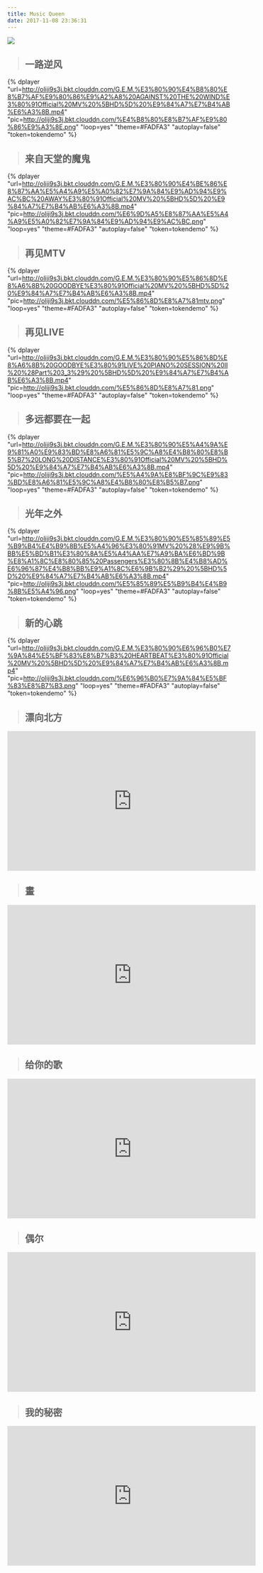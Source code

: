 ```yaml
---
title: Music Queen
date: 2017-11-08 23:36:31
---
```


![](http://oliji9s3j.bkt.clouddn.com/15120960515900.jpg)


> ## 一路逆风

{% dplayer "url=http://oliji9s3j.bkt.clouddn.com/G.E.M.%E3%80%90%E4%B8%80%E8%B7%AF%E9%80%86%E9%A2%A8%20AGAINST%20THE%20WIND%E3%80%91Official%20MV%20%5BHD%5D%20%E9%84%A7%E7%B4%AB%E6%A3%8B.mp4"  "pic=http://oliji9s3j.bkt.clouddn.com/%E4%B8%80%E8%B7%AF%E9%80%86%E9%A3%8E.png" "loop=yes" "theme=#FADFA3" "autoplay=false" "token=tokendemo" %}

> ## 来自天堂的魔鬼

{% dplayer "url=http://oliji9s3j.bkt.clouddn.com/G.E.M.%E3%80%90%E4%BE%86%E8%87%AA%E5%A4%A9%E5%A0%82%E7%9A%84%E9%AD%94%E9%AC%BC%20AWAY%E3%80%91Official%20MV%20%5BHD%5D%20%E9%84%A7%E7%B4%AB%E6%A3%8B.mp4"  "pic=http://oliji9s3j.bkt.clouddn.com/%E6%9D%A5%E8%87%AA%E5%A4%A9%E5%A0%82%E7%9A%84%E9%AD%94%E9%AC%BC.png" "loop=yes" "theme=#FADFA3" "autoplay=false" "token=tokendemo" %}

> ## 再见MTV

{% dplayer "url=http://oliji9s3j.bkt.clouddn.com/G.E.M.%E3%80%90%E5%86%8D%E8%A6%8B%20GOODBYE%E3%80%91Official%20MV%20%5BHD%5D%20%E9%84%A7%E7%B4%AB%E6%A3%8B.mp4"  "pic=http://oliji9s3j.bkt.clouddn.com/%E5%86%8D%E8%A7%81mtv.png" "loop=yes" "theme=#FADFA3" "autoplay=false" "token=tokendemo" %}

> ## 再见LIVE

{% dplayer "url=http://oliji9s3j.bkt.clouddn.com/G.E.M.%E3%80%90%E5%86%8D%E8%A6%8B%20GOODBYE%E3%80%91LIVE%20PIANO%20SESSION%20II%20%28Part%203_3%29%20%5BHD%5D%20%E9%84%A7%E7%B4%AB%E6%A3%8B.mp4"  "pic=http://oliji9s3j.bkt.clouddn.com/%E5%86%8D%E8%A7%81.png" "loop=yes" "theme=#FADFA3" "autoplay=false" "token=tokendemo" %}

> ## 多远都要在一起

{% dplayer "url=http://oliji9s3j.bkt.clouddn.com/G.E.M.%E3%80%90%E5%A4%9A%E9%81%A0%E9%83%BD%E8%A6%81%E5%9C%A8%E4%B8%80%E8%B5%B7%20LONG%20DISTANCE%E3%80%91Official%20MV%20%5BHD%5D%20%E9%84%A7%E7%B4%AB%E6%A3%8B.mp4"  "pic=http://oliji9s3j.bkt.clouddn.com/%E5%A4%9A%E8%BF%9C%E9%83%BD%E8%A6%81%E5%9C%A8%E4%B8%80%E8%B5%B7.png" "loop=yes" "theme=#FADFA3" "autoplay=false" "token=tokendemo" %}

> ## 光年之外

{% dplayer "url=http://oliji9s3j.bkt.clouddn.com/G.E.M.%E3%80%90%E5%85%89%E5%B9%B4%E4%B9%8B%E5%A4%96%E3%80%91MV%20%28%E9%9B%BB%E5%BD%B1%E3%80%8A%E5%A4%AA%E7%A9%BA%E6%BD%9B%E8%A1%8C%E8%80%85%20Passengers%E3%80%8B%E4%B8%AD%E6%96%87%E4%B8%BB%E9%A1%8C%E6%9B%B2%29%20%5BHD%5D%20%E9%84%A7%E7%B4%AB%E6%A3%8B.mp4"  "pic=http://oliji9s3j.bkt.clouddn.com/%E5%85%89%E5%B9%B4%E4%B9%8B%E5%A4%96.png" "loop=yes" "theme=#FADFA3" "autoplay=false" "token=tokendemo" %}

> ## 新的心跳

{% dplayer "url=http://oliji9s3j.bkt.clouddn.com/G.E.M.%E3%80%90%E6%96%B0%E7%9A%84%E5%BF%83%E8%B7%B3%20HEARTBEAT%E3%80%91Official%20MV%20%5BHD%5D%20%E9%84%A7%E7%B4%AB%E6%A3%8B.mp4"  "pic=http://oliji9s3j.bkt.clouddn.com/%E6%96%B0%E7%9A%84%E5%BF%83%E8%B7%B3.png" "loop=yes" "theme=#FADFA3" "autoplay=false" "token=tokendemo" %}

> ## 漂向北方

<iframe width="560" height="315" src="https://www.youtube.com/embed/YJSpGXxkCqE?rel=0&amp;showinfo=0" frameborder="0" allowfullscreen></iframe>

> ## 畫

<iframe width="560" height="315" src="https://www.youtube.com/embed/RRYAYM0rYns?rel=0&amp;showinfo=0" frameborder="0" allowfullscreen></iframe>

> ## 给你的歌

<iframe width="560" height="315" src="https://www.youtube.com/embed/-MCBiMLnG7g?rel=0&amp;showinfo=0" frameborder="0" allowfullscreen></iframe>

> ## 偶尔

<iframe width="560" height="315" src="https://www.youtube.com/embed/IiryAVmHMCE?rel=0&amp;showinfo=0" frameborder="0" allowfullscreen></iframe>

> ## 我的秘密

<iframe width="560" height="315" src="https://www.youtube.com/embed/YSxYCMlkLsw?rel=0&amp;showinfo=0" frameborder="0" allowfullscreen></iframe>



